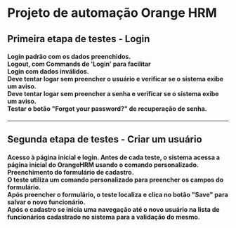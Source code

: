 <H1>Projeto de automação Orange HRM</H1>
<h2>Primeira etapa de testes - Login

<h4>Login padrão com os dados preenchidos.<br>
Logout, com Commands de 'Login' para facilitar<br>
Login com dados inválidos.<br>
Deve tentar logar sem preencher o usuário e verificar se o sistema exibe um aviso.<br>
Deve tentar logar sem preencher a senha e verificar se o sistema exibe um aviso.<br>
Testar o botão "Forgot your password?" de recuperação de senha.</h4>

<hr>

<h2>Segunda etapa de testes - Criar um usuário</h2>

<h4>Acesso à página inicial e login. Antes de cada teste, o sistema acessa a página inicial do OrangeHRM usando o comando personalizado.<br>
Preenchimento do formulário de cadastro.<br>
O teste utiliza um comando personalizado para preencher os campos do formulário.<br>
Após preencher o formulário, o teste localiza e clica no botão "Save" para salvar o novo funcionário.<br>
Após o cadastro se inicia uma navegação até o novo usuário na lista de funcionários cadastrado no sistema para a validação do mesmo.
</h4>